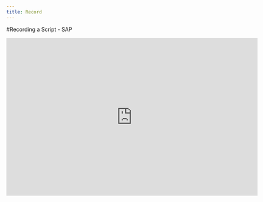 ```yaml
---
title: Record
---
```


#Recording a Script - SAP

<iframe width="660" height="415" src="https://www.youtube.com/embed/TVE9mPlsFso" frameborder="0" allowfullscreen></iframe>

